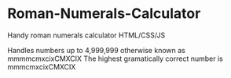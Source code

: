# Roman-Numerals-Calculator
Handy roman numerals calculator HTML/CSS/JS

Handles numbers up to 4,999,999 otherwise known as mmmmcmxcixCMXCIX
The highest gramatically correct number is mmmcmxcixCMXCIX
